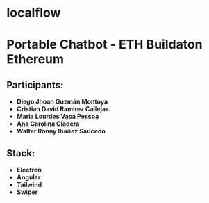 # localflow
# Portable Chatbot - ETH Buildaton Ethereum

## Participants:
- **Diego Jhoan Guzmán Montoya**
- **Cristian David Ramirez Callejas**
- **Maria Lourdes Vaca Pessoa**
- **Ana Carolina Cladera**
- **Walter Ronny Ibañez Saucedo**

## Stack:
- **Electron**
- **Angular**
- **Tailwind**
- **Swiper**
